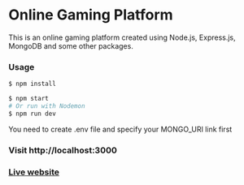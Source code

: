 # Online Gaming Platform

This is an online gaming platform created using Node.js, Express.js, MongoDB and some other packages.

### Usage

```sh
$ npm install
```

```sh
$ npm start
# Or run with Nodemon
$ npm run dev
```

You need to create .env file and specify your MONGO_URI link first

### Visit http://localhost:3000

### [Live website](playstage.up.railway.app)
